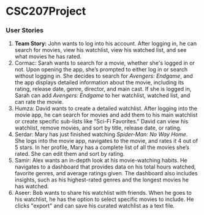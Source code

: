 # CSC207Project

### User Stories
1. **Team Story:** John wants to log into his account. After logging in, he can search for movies, view his watchlist, view his watched list, and see what movies he has rated.
2. Cormac: Sarah wants to search for a movie, whether she's logged in or not. Upon opening the app, she’s prompted to either log in or search without logging in. She decides to search for _Avengers: Endgame_, and the app displays detailed information about the movie, including its rating, release date, genre, director, and main cast. If she is logged in, Sarah can add _Avengers: Endgame_ to her watchlist, watched list, and can rate the movie.
3. Humza: David wants to create a detailed watchlist. After logging into the movie app, he can search for movies and add them to his main watchlist or create specific sub-lists like "Sci-Fi Favorites." David can view his watchlist, remove movies, and sort by title, release date, or rating.
4. Serdar: Mary has just finished watching _Spider-Man: No Way Home_. She logs into the movie app, navigates to the movie, and rates it 4 out of 5 stars. In her profile, Mary has a complete list of all the movies she’s rated. She can edit them and sort by rating. 
5. Samir: Alex wants an in-depth look at his movie-watching habits. He navigates to a dashboard that provides data on his total hours watched, favorite genres, and average ratings given. The dashboard also includes insights, such as his highest-rated genres and the longest movies he has watched. 
6. Aseer: Bob wants to share his watchlist with friends. When he goes to his watchlist, he has the option to select specific movies to include. He clicks "export" and can save his curated watchlist as a text file.
